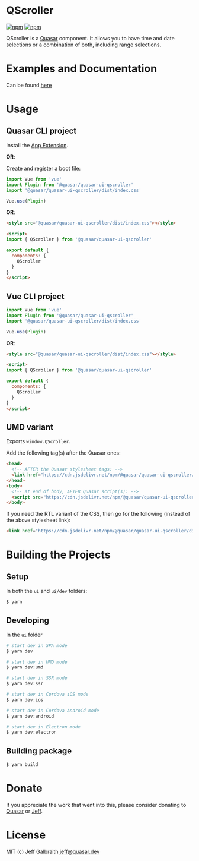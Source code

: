 QScroller
===

[![npm](https://img.shields.io/npm/v/quasar-ui-qscroller.svg?label=quasar-ui-qscroller)](https://www.npmjs.com/package/quasar-ui-qscroller)
[![npm](https://img.shields.io/npm/dt/quasar-ui-qscroller.svg)](https://www.npmjs.com/package/quasar-ui-qscroller)

QScroller is a [Quasar](https://quasar.dev) component. It allows you to have time and date selections or a combination of both, including range selections.


# Examples and Documentation
Can be found [here](https://quasarframework.github.io/quasar-ui-qscroller)

# Usage

## Quasar CLI project

Install the [App Extension](../app-extension).

**OR**:

Create and register a boot file:

```js
import Vue from 'vue'
import Plugin from '@quasar/quasar-ui-qscroller'
import '@quasar/quasar-ui-qscroller/dist/index.css'

Vue.use(Plugin)
```

**OR**:

```html
<style src="@quasar/quasar-ui-qscroller/dist/index.css"></style>

<script>
import { QScroller } from '@quasar/quasar-ui-qscroller'

export default {
  components: {
    QScroller
  }
}
</script>
```

## Vue CLI project

```js
import Vue from 'vue'
import Plugin from '@quasar/quasar-ui-qscroller'
import '@quasar/quasar-ui-qscroller/dist/index.css'

Vue.use(Plugin)
```

**OR**:

```html
<style src="@quasar/quasar-ui-qscroller/dist/index.css"></style>

<script>
import { QScroller } from '@quasar/quasar-ui-qscroller'

export default {
  components: {
    QScroller
  }
}
</script>
```

## UMD variant

Exports `window.QScroller`.

Add the following tag(s) after the Quasar ones:

```html
<head>
  <!-- AFTER the Quasar stylesheet tags: -->
  <link href="https://cdn.jsdelivr.net/npm/@quasar/quasar-ui-qscroller/dist/index.min.css" rel="stylesheet" type="text/css">
</head>
<body>
  <!-- at end of body, AFTER Quasar script(s): -->
  <script src="https://cdn.jsdelivr.net/npm/@quasar/quasar-ui-qscroller/dist/index.umd.min.js"></script>
</body>
```
If you need the RTL variant of the CSS, then go for the following (instead of the above stylesheet link):
```html
<link href="https://cdn.jsdelivr.net/npm/@quasar/quasar-ui-qscroller/dist/index.rtl.min.css" rel="stylesheet" type="text/css">
```
# Building the Projects

## Setup

In both the `ui` and `ui/dev` folders:

```bash
$ yarn
```

## Developing

In the `ui` folder

```bash
# start dev in SPA mode
$ yarn dev

# start dev in UMD mode
$ yarn dev:umd

# start dev in SSR mode
$ yarn dev:ssr

# start dev in Cordova iOS mode
$ yarn dev:ios

# start dev in Cordova Android mode
$ yarn dev:android

# start dev in Electron mode
$ yarn dev:electron
```

## Building package

```bash
$ yarn build
```

# Donate

If you appreciate the work that went into this, please consider donating to [Quasar](https://donate.quasar.dev) or [Jeff](https://github.com/sponsors/hawkeye64).

# License
MIT (c) Jeff Galbraith <jeff@quasar.dev>
